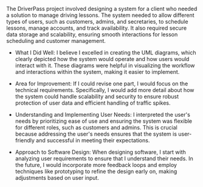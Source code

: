 The DriverPass project involved designing a system for a client who needed a solution to manage driving lessons. 
The system needed to allow different types of users, such as customers, admins, and secretaries, to schedule lessons, manage accounts, and track availability. It also required secure data storage and scalability, ensuring smooth interactions for lesson scheduling and customer management.

- What I Did Well:
I believe I excelled in creating the UML diagrams, 
which clearly depicted how the system would operate and how users would interact with it. 
These diagrams were helpful in visualizing the workflow and interactions within the system, making it easier to implement.

- Area for Improvement:
If I could revise one part, I would focus on the technical requirements. 
Specifically, I would add more detail about how the system could handle scalability and security to ensure robust protection of user data and efficient handling of traffic spikes.

- Understanding and Implementing User Needs:
I interpreted the user's needs by prioritizing ease of use and ensuring the system was flexible for different roles, such as customers and admins. 
This is crucial because addressing the user's needs ensures that the system is user-friendly and successful in meeting their expectations.

- Approach to Software Design:
When designing software, I start with analyzing user requirements to ensure that I understand their needs. 
In the future, I would incorporate more feedback loops and employ techniques like prototyping to refine the design early on, making adjustments based on user input.

